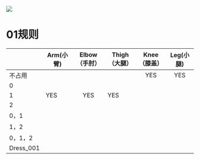 ![](https://cdn.nlark.com/yuque/0/2025/png/43256925/1737342639424-acb799b6-2f74-4fb9-a57c-4d6e2827e802.png)



# 01规则
|  | Arm(小臂) | Elbow（手肘） | Thigh（大腿） | Knee（膝盖） | Leg(小腿) |
| --- | --- | :---: | --- | :---: | :---: |
| 不占用 |  |  |  | YES | YES |
| 0 |  |  |  |  |  |
| 1 | YES | YES | YES |  |  |
| 2 |  |  |  |  |  |
| 0，1 |  |  |  |  |  |
| 1，2 |  |  |  |  |  |
| 0，1，2 |  | | | | |
| Dress_001 | | | | | |


# 
